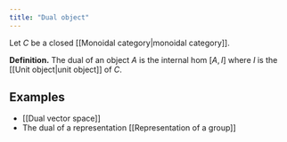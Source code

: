 ```yaml
---
title: "Dual object"
---
```


Let $C$ be a closed [[Monoidal category|monoidal category]].

**Definition.** The dual of an object $A$ is the internal hom $[A,I]$ where $I$ is the [[Unit object|unit object]] of $C$.

## Examples
- [[Dual vector space]]
- The dual of a representation [[Representation of a group]]